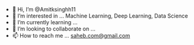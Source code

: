 - 👋 Hi, I’m @Amitksinghh11
- 👀 I’m interested in ... Machine Learning, Deep Learning, Data Science
- 🌱 I’m currently learning ...
- 💞️ I’m looking to collaborate on ...
- 📫 How to reach me ... saheb.com@gmail.com

<!---
Amitksinghh11/Amitksinghh11 is a ✨ special ✨ repository because its `README.md` (this file) appears on your GitHub profile.
You can click the Preview link to take a look at your changes.
--->
